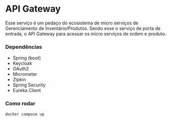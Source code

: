 # API Gateway

Esse serviço é um pedaço do ecosistema de micro serviços de Gerenciamento de Inventário/Produtos.
Sendo esse o serviço de porta de entrada, o API Gateway para acessar os micro serviços de ordem e produto.

### Dependências
* Spring (boot)
* Keycloak
* OAuth2
* Micrometer
* Zipkin
* Spring Security
* Eureka Client

### Como rodar
`docker compose up`